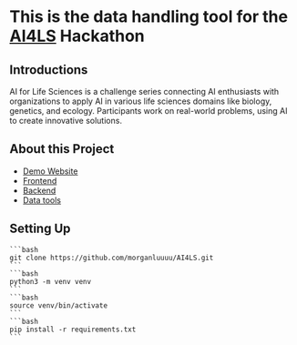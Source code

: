 # This is the data handling tool for the [AI4LS](https://ai4lifesciences.com/about/) Hackathon

## Introductions
AI for Life Sciences is a challenge series connecting AI enthusiasts with organizations to apply AI in various life sciences domains like biology, genetics, and ecology. Participants work on real-world problems, using AI to create innovative solutions.
## About this Project
  - [Demo Website](http://13.213.141.140/) 
  - [Frontend](https://github.com/bobotangpy/AI4SL-Frontend)
  - [Backend](https://github.com/justinlctstudy96/ai4ls_backend/tree/main)
  - [Data tools](https://github.com/morganluuuu/AI4LS/tree/main)
## Setting Up
    ```bash
    git clone https://github.com/morganluuuu/AI4LS.git
    ```
    ```bash
    python3 -m venv venv
    ```
    ```bash
    source venv/bin/activate
    ```
    ```bash
    pip install -r requirements.txt
    ```
